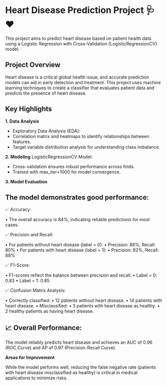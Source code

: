 # Heart Disease Prediction Project 🩺❤️

This project aims to predict heart disease based on patient health data using a Logistic Regression with Cross-Validation (LogisticRegressionCV) model.

## Project Overview

Heart disease is a critical global health issue, and accurate prediction models can aid in early detection and treatment. This project uses machine learning techniques to create a classifier that evaluates patient data and predicts the presence of heart disease.

## Key Highlights

**1. Data Analysis**
- Exploratory Data Analysis (EDA):
- Correlation matrix and heatmaps to identify relationships between features.
- Target variable distribution analysis for understanding class imbalance.

**2. Modeling**
LogisticRegressionCV Model:
  - Cross-validation ensures robust performance across folds.
  - Trained with max_iter=1000 for model convergence.

**3. Model Evaluation**

## The model demonstrates good performance:

✅ Accuracy:

  •	The overall accuracy is 84%, indicating reliable predictions for most cases.

✅ Precision and Recall:

  •	For patients without heart disease (label = 0):
  •	Precision: 86%, Recall: 80%
  •	For patients with heart disease (label = 1):
  •	Precision: 82%, Recall: 88%

✅ F1-Score:

  •	F1-scores reflect the balance between precision and recall:
  •	Label = 0: 0.83
  •	Label = 1: 0.85

✅ Confusion Matrix Analysis:

  •	Correctly classified:
  •	12 patients without heart disease.
  •	14 patients with heart disease.
  •	Misclassified:
  •	3 patients with heart disease as healthy.
  •	2 healthy patients as having heart disease.

## 📈 Overall Performance:

The model reliably predicts heart disease and achieves an AUC of 0.96 (ROC Curve) and AP of 0.97 (Precision-Recall Curve).

**Areas for Improvement**

While the model performs well, reducing the false negative rate (patients with heart disease misclassified as healthy) is critical in medical applications to minimize risks.
